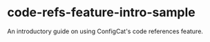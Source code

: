 # code-refs-feature-intro-sample
An introductory guide on using ConfigCat's code references feature.
